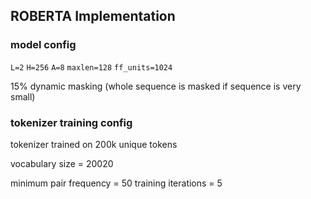 ## ROBERTA Implementation

### model config

`L=2` `H=256` `A=8` `maxlen=128` `ff_units=1024` 

15% dynamic masking (whole sequence is masked if sequence is very small)

### tokenizer training config

tokenizer trained on 200k unique tokens

vocabulary size = 20020

minimum pair frequency = 50
training iterations = 5






